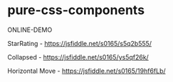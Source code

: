 # pure-css-components

ONLINE-DEMO

StarRating - https://jsfiddle.net/s0165/s5q2b555/

Collapsed - https://jsfiddle.net/s0165/ys5qf26k/

Horizontal Move - https://jsfiddle.net/s0165/19hf6fLb/